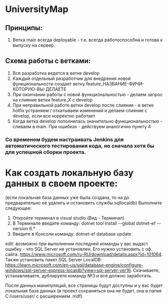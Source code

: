 # UniversityMap
## Принципы:
  1. Ветка main всегда deployable - т.е. всегда работоспособна и готова к выпуску на сервер.
## Схема работы с ветками:
  1. Вся разработка ведется в ветке develop
  2. Каждый отдельный разработчик для внедрения новой функциональности создает ветку feature_НАЗВАНИЕ-ФИЧИ-КОТОРУЮ-ВЫ-ДЕЛАЕТЕ
  3. При окончании работы с новой функциональностью - делаем запрос на слияние ветки feature_X с develop
  4. При неправильной работе ветки develop после слияния - в ветке hotfix устраняем / откатываем изменения и делаем слияние с develop, если все корректно работает
  5. Когда ветка develop пополнилась значительно функциональностью - сливаем в main. При ошибках - действуем аналогично пункту 4
### Со временем будем настраивать **Jenkins** для автоматического тестирования кода, но сначала хотя бы для успешной сборки проекта.

# Как создать локальную базу данных в своем проекте:

(если локальная база данных уже была создана, то на до предварительно ее удалить и остановить службы sqllocaldb)
Выполните следующее:


1. Откройте терминал в visual studio (Вид - Терминал)
2. В Терминале введите команду: dotnet tool install --global dotnet-ef --version 6.*
3. Введите в Консоли команду: dotnet-ef database update

edit: возможно при выполнении последней команды у вас выдаст ошибку - что SQL Server не установлен. Его нужно установить с оф. сайта: https://www.microsoft.com/ru-RU/download/details.aspx?id=101064.
Также установить пакет SQL Server LocalDB: https://learn.microsoft.com/en-us/sql/database-engine/configure-windows/sql-server-express-localdb?view=sql-server-ver16. Скачиваете, устанавливаете, дублируете команду №3 и всё должно заработать.

После данных манипуляций, все страницы будут доступны и у вас будет локальная база данных (в проект сохраняться она не будет, она в папке C:/users/user/ с расширением .mdf)
